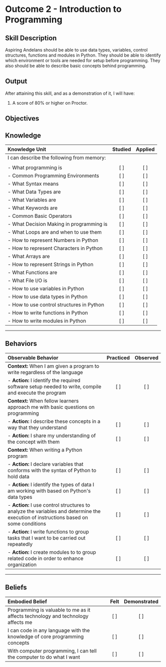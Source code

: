# Outcome 2 - Introduction to Programming

**Skill Description**
----------
Aspiring Andelans should be able to use data types, variables, control structures, functions and modules in Python. They should be able to identify which environment or tools are needed for setup before programming. They also should be able to describe basic concepts behind programming.


**Output**
----------
After attaining this skill, and as a demonstration of it, I will have:

1. A score of 80% or higher on Proctor.


**Objectives**
----------

## **Knowledge**


| Knowledge Unit   |      Studied      | Applied |
|:-------------|:------------------:|:--------:|
| I can describe the following from memory: | | |
||||
| - What programming is | [ ] | [ ]  |
| - Common Programming Environments | [ ] | [ ]  |
| - What Syntax means  | [ ] | [ ]  |
| - What Data Types are  | [ ] | [ ]  |
| - What Variables are     | [ ] | [ ]  |
| - What Keywords are | [ ] | [ ] |
| - Common Basic Operators | [ ] | [ ] |
| - What Decision Making in programming is | [ ] | [ ]  |
| - What Loops are and when to use them | [ ] | [ ]  |
| - How to represent Numbers in Python | [ ] | [ ]  |
| - How to represent Characters in Python | [ ] | [ ]  |
| - What Arrays are | [ ] | [ ]  |
| - How to represent Strings in Python | [ ] | [ ]  |
| - What Functions are | [ ] | [ ]  |
| - What File I/O is | [ ] | [ ]  |
| - How to use variables in Python | [ ] | [ ]  |
| - How to use data types in Python | [ ] | [ ]  |
| - How to use control structures in Python | [ ] | [ ] |
| - How to write functions in Python | [ ] | [ ] |
| - How to write modules in Python | [ ] | [ ] |



----------


## **Behaviors**


| Observable Behavior   |      Practiced      | Observed |
|:-------------|:------------------:|:--------:|
| **Context:** When I am given a program to write regardless of the language | | |
| - **Action:** I identify the required software setup needed to write, compile and execute the program | [ ] | [ ]  |
| **Context:** When fellow learners approach me with basic questions on programming | | |
| - **Action:** I describe these concepts in a way that they understand | [ ] | [ ] |
| - **Action:** I share my understanding of the concept with them | [ ] | [ ] |
| **Context:** When writing a Python program | | |
| - **Action:** I declare variables that conforms with the syntax of Python to hold data | [ ] | [ ] |
| - **Action:** I identify the types of data I am working with based on Python's data types | [ ] | [ ] |
| - **Action:** I use control structures to analyze the variables and determine the execution of instructions based on some conditions |   [ ] | [ ] |
| - **Action:** I write functions to group tasks that I want to be carried out repeatedly | [ ] | [ ] |
| - **Action:** I create modules to to group related code in order to enhance organization  | [ ] | [ ] |




----------


## **Beliefs**


| Embodied Belief   |      Felt      | Demonstrated |
|:-------------|:------------------:|:--------:|
| Programming is valuable to me as it affects technology and technology affects me | [ ] | [ ]  |
| I can code in any language with the knowledge of core programming concepts | [ ] | [ ]  |
| With computer programming, I can tell the computer to do what I want | [ ] | [ ]  |
